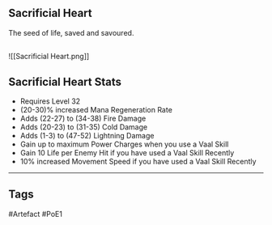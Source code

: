 ## Sacrificial Heart
The seed of life, saved and savoured.
##
![[Sacrificial Heart.png]]
## Sacrificial Heart Stats
- Requires Level 32
- (20-30)% increased Mana Regeneration Rate
- Adds (22-27) to (34-38) Fire Damage
- Adds (20-23) to (31-35) Cold Damage
- Adds (1-3) to (47-52) Lightning Damage
- Gain up to maximum Power Charges when you use a Vaal Skill
- Gain 10 Life per Enemy Hit if you have used a Vaal Skill Recently
- 10% increased Movement Speed if you have used a Vaal Skill Recently


---
## Tags
#Artefact
#PoE1